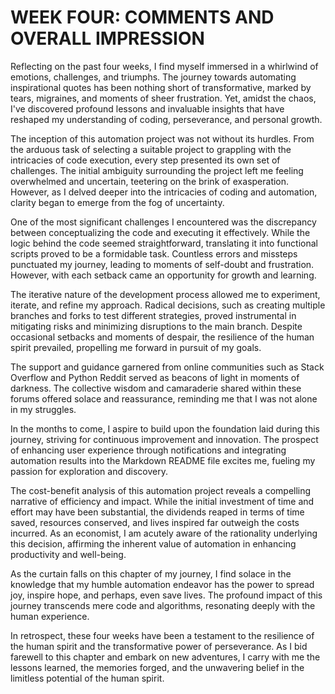 # WEEK FOUR: COMMENTS AND OVERALL IMPRESSION

Reflecting on the past four weeks, I find myself immersed in a whirlwind of emotions, challenges, and triumphs. The journey towards automating inspirational quotes has been nothing short of transformative, marked by tears, migraines, and moments of sheer frustration. Yet, amidst the chaos, I've discovered profound lessons and invaluable insights that have reshaped my understanding of coding, perseverance, and personal growth.

The inception of this automation project was not without its hurdles. From the arduous task of selecting a suitable project to grappling with the intricacies of code execution, every step presented its own set of challenges. The initial ambiguity surrounding the project left me feeling overwhelmed and uncertain, teetering on the brink of exasperation. However, as I delved deeper into the intricacies of coding and automation, clarity began to emerge from the fog of uncertainty.

One of the most significant challenges I encountered was the discrepancy between conceptualizing the code and executing it effectively. While the logic behind the code seemed straightforward, translating it into functional scripts proved to be a formidable task. Countless errors and missteps punctuated my journey, leading to moments of self-doubt and frustration. However, with each setback came an opportunity for growth and learning.

The iterative nature of the development process allowed me to experiment, iterate, and refine my approach. Radical decisions, such as creating multiple branches and forks to test different strategies, proved instrumental in mitigating risks and minimizing disruptions to the main branch. Despite occasional setbacks and moments of despair, the resilience of the human spirit prevailed, propelling me forward in pursuit of my goals.

The support and guidance garnered from online communities such as Stack Overflow and Python Reddit served as beacons of light in moments of darkness. The collective wisdom and camaraderie shared within these forums offered solace and reassurance, reminding me that I was not alone in my struggles.

In the months to come, I aspire to build upon the foundation laid during this journey, striving for continuous improvement and innovation. The prospect of enhancing user experience through notifications and integrating automation results into the Markdown README file excites me, fueling my passion for exploration and discovery.

The cost-benefit analysis of this automation project reveals a compelling narrative of efficiency and impact. While the initial investment of time and effort may have been substantial, the dividends reaped in terms of time saved, resources conserved, and lives inspired far outweigh the costs incurred. As an economist, I am acutely aware of the rationality underlying this decision, affirming the inherent value of automation in enhancing productivity and well-being.

As the curtain falls on this chapter of my journey, I find solace in the knowledge that my humble automation endeavor has the power to spread joy, inspire hope, and perhaps, even save lives. The profound impact of this journey transcends mere code and algorithms, resonating deeply with the human experience.

In retrospect, these four weeks have been a testament to the resilience of the human spirit and the transformative power of perseverance. As I bid farewell to this chapter and embark on new adventures, I carry with me the lessons learned, the memories forged, and the unwavering belief in the limitless potential of the human spirit.

